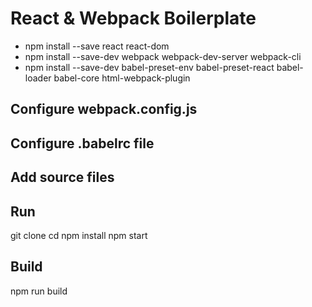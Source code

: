 # React & Webpack Boilerplate

* npm install --save react react-dom
* npm install --save-dev webpack webpack-dev-server webpack-cli
* npm install --save-dev babel-preset-env babel-preset-react babel-loader babel-core html-webpack-plugin

## Configure webpack.config.js

## Configure .babelrc file

## Add source files

## Run

git clone 
cd
npm install
npm start

## Build

npm run build
